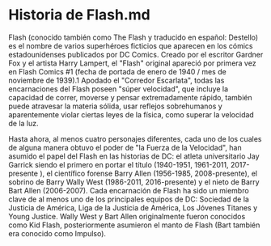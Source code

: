 # Historia de Flash.md 

Flash (conocido también como The Flash 
y traducido en español: Destello) es el nombre de varios 
superhéroes ficticios que aparecen en los cómics estadounidenses publicados 
por DC Comics. Creado por el escritor Gardner Fox y el artista Harry Lampert, el "Flash" 
original apareció por primera vez en Flash Comics #1 (fecha de portada de enero de 1940 / mes
de noviembre de 1939).1​ Apodado el "Corredor Escarlata", todas las encarnaciones del Flash poseen 
"súper velocidad", que incluye la capacidad de correr, moverse y pensar extremadamente rápido, también puede 
atravesar la materia sólida, usar reflejos sobrehumanos y aparentemente violar ciertas leyes de la física, como
superar la velocidad de la luz.

Hasta ahora, al menos cuatro 
personajes diferentes, cada uno de
los cuales de alguna manera obtuvo el poder de 
"la Fuerza de la Velocidad", han asumido el papel del Flash en las
historias de DC: el atleta universitario Jay Garrick siendo el primero en portar 
el título (1940-1951, 1961-2011, 2017-presente ), el científico forense Barry Allen (1956-1985,
2008-presente), el sobrino de Barry Wally West (1986-2011, 2016-presente) y el nieto de Barry Bart Allen 
(2006-2007). Cada encarnación de Flash ha sido un miembro clave de al menos uno de los principales equipos 
de DC: Sociedad de la Justicia de América, Liga de la Justicia de América, Los Jóvenes Titanes y Young Justice. 
Wally West y Bart Allen originalmente fueron conocidos como Kid Flash, posteriormente asumieron el manto de Flash 
(Bart también era conocido como Impulso).

